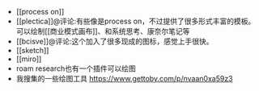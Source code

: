 - [[process on]]
- [[plectica]]@评论:有些像是process on，不过提供了很多形式丰富的模板。可以绘制[[商业模式画布]]、和系统思考、康奈尔笔记等
- [[bcisve]]@评论:这个加入了很多现成的图标，感觉上手很快。
- [[sketch]]
- [[miro]]
- roam research也有一个插件可以绘图
- 我搜集的一些绘图工具  https://www.gettoby.com/p/nvaan0xa59z3
